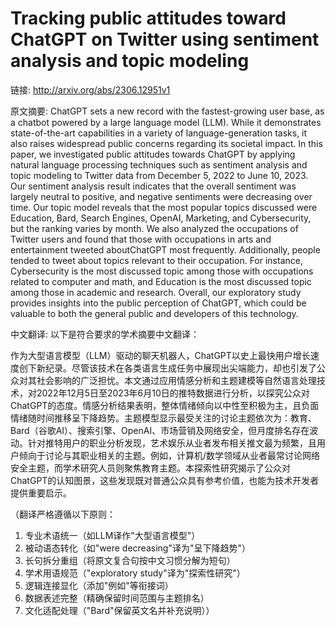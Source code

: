 # Tracking public attitudes toward ChatGPT on Twitter using sentiment analysis and topic modeling

链接: http://arxiv.org/abs/2306.12951v1

原文摘要:
ChatGPT sets a new record with the fastest-growing user base, as a chatbot
powered by a large language model (LLM). While it demonstrates state-of-the-art
capabilities in a variety of language-generation tasks, it also raises
widespread public concerns regarding its societal impact. In this paper, we
investigated public attitudes towards ChatGPT by applying natural language
processing techniques such as sentiment analysis and topic modeling to Twitter
data from December 5, 2022 to June 10, 2023. Our sentiment analysis result
indicates that the overall sentiment was largely neutral to positive, and
negative sentiments were decreasing over time. Our topic model reveals that the
most popular topics discussed were Education, Bard, Search Engines, OpenAI,
Marketing, and Cybersecurity, but the ranking varies by month. We also analyzed
the occupations of Twitter users and found that those with occupations in arts
and entertainment tweeted aboutChatGPT most frequently. Additionally, people
tended to tweet about topics relevant to their occupation. For instance,
Cybersecurity is the most discussed topic among those with occupations related
to computer and math, and Education is the most discussed topic among those in
academic and research. Overall, our exploratory study provides insights into
the public perception of ChatGPT, which could be valuable to both the general
public and developers of this technology.

中文翻译:
以下是符合要求的学术摘要中文翻译：

作为大型语言模型（LLM）驱动的聊天机器人，ChatGPT以史上最快用户增长速度创下新纪录。尽管该技术在各类语言生成任务中展现出尖端能力，却也引发了公众对其社会影响的广泛担忧。本文通过应用情感分析和主题建模等自然语言处理技术，对2022年12月5日至2023年6月10日的推特数据进行分析，以探究公众对ChatGPT的态度。情感分析结果表明，整体情绪倾向以中性至积极为主，且负面情绪随时间推移呈下降趋势。主题模型显示最受关注的讨论主题依次为：教育、Bard（谷歌AI）、搜索引擎、OpenAI、市场营销及网络安全，但月度排名存在波动。针对推特用户的职业分析发现，艺术娱乐从业者发布相关推文最为频繁，且用户倾向于讨论与其职业相关的主题。例如，计算机/数学领域从业者最常讨论网络安全主题，而学术研究人员则聚焦教育主题。本探索性研究揭示了公众对ChatGPT的认知图景，这些发现既对普通公众具有参考价值，也能为技术开发者提供重要启示。

（翻译严格遵循以下原则：
1. 专业术语统一（如LLM译作"大型语言模型"）
2. 被动语态转化（如"were decreasing"译为"呈下降趋势"）
3. 长句拆分重组（将原文复合句按中文习惯分解为短句）
4. 学术用语规范（"exploratory study"译为"探索性研究"）
5. 逻辑连接显化（添加"例如"等衔接词）
6. 数据表述完整（精确保留时间范围与主题排名）
7. 文化适配处理（"Bard"保留英文名并补充说明））
